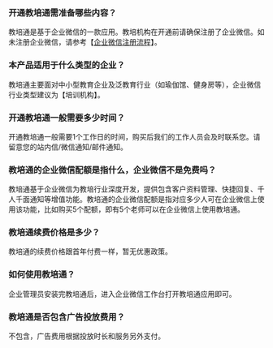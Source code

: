 ﻿### 开通教培通需准备哪些内容？
教培通是基于企业微信的一款应用。教培机构在开通前请确保注册了企业微信。如未注册企业微信，请参考【[企业微信注册流程]()】。

### 本产品适用于什么类型的企业？
教培通主要面对中小型教育企业及泛教育行业（如瑜伽馆、健身房等），企业微信行业类型建议为【培训机构】。

### 开通教培通一般需要多少时间？
开通教培通一般需要1个工作日的时间，购买后我们的工作人员会及时联系您。请留意您的站内信/微信通知/邮件通知。

### 教培通的企业微信配额是指什么，企业微信不是免费吗？
教培通基于企业微信为教培行业深度开发，提供包含客户资料管理、快捷回复、千人千面通知等增值功能。教培通的企业微信配额是指对应多少人可在企业微信上使用该功能，比如购买5个配额，即有5个老师可以在企业微信上使用教培通。

### 教培通续费价格是多少？
教培通的续费价格跟首年付费一样，暂无优惠政策。

### 如何使用教培通？
企业管理员安装完教培通后，进入企业微信工作台打开教培通应用即可。

### 教培通是否包含广告投放费用？
不包含，广告费用根据投放时长和服务另外支付。

